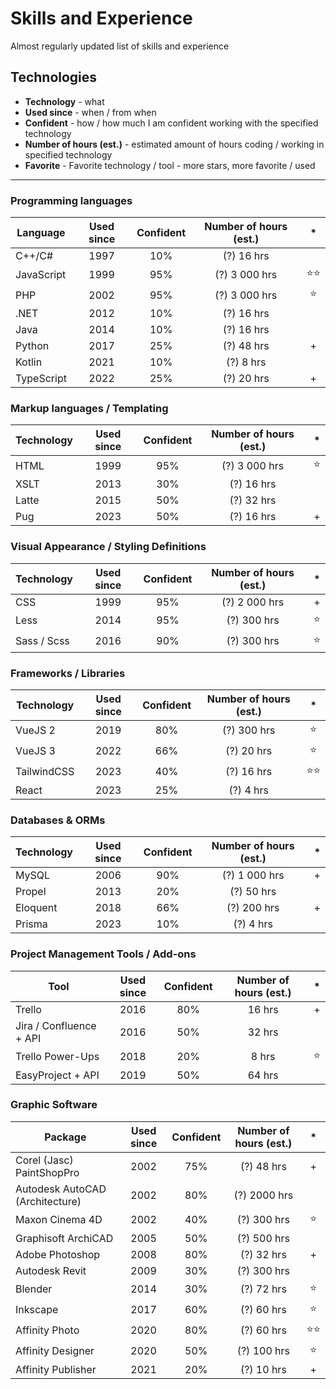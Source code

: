 # Skills and Experience
Almost regularly updated list of skills and experience

## Technologies

- **Technology** - what
- **Used since** - when / from when
- **Confident** - how / how much I am confident working with the specified technology
- **Number of hours (est.)** - estimated amount of hours coding / working in specified technology
- **Favorite** - Favorite technology / tool - more stars, more favorite / used
____

### Programming languages

| Language | Used since | Confident | Number of hours (est.) | * |
| --- | :---: | :---: | :---: | :---: |
| C++/C# | 1997 | 10% | (?) 16 hrs | |
| JavaScript | 1999 | 95% | (?) 3 000 hrs | ⭐⭐ |
| PHP | 2002 | 95% | (?) 3 000 hrs | ⭐ |
| .NET | 2012 | 10% | (?) 16 hrs | |
| Java | 2014 | 10% | (?) 16 hrs | |
| Python | 2017 | 25% | (?) 48 hrs | + |
| Kotlin | 2021 | 10% | (?) 8 hrs | |
| TypeScript | 2022 | 25% | (?) 20 hrs | + |

### Markup languages / Templating

| Technology | Used since | Confident | Number of hours (est.) | * |
| --- | :---: | :---: | :---: | :---: |
| HTML | 1999 | 95% | (?) 3 000 hrs | ⭐ |
| XSLT | 2013 | 30% | (?) 16 hrs | |
| Latte | 2015 | 50% | (?) 32 hrs | |
| Pug | 2023 | 50% | (?) 16 hrs | + |

### Visual Appearance / Styling Definitions

| Technology | Used since | Confident | Number of hours (est.) | * |
| --- | :---: | :---: | :---: | :---: |
| CSS | 1999 | 95% | (?) 2 000 hrs | + |
| Less | 2014 | 95% | (?) 300 hrs | ⭐ |
| Sass / Scss | 2016 | 90% | (?) 300 hrs | ⭐ |

### Frameworks / Libraries

| Technology | Used since | Confident | Number of hours (est.) | * |
| --- | :---: | :---: | :---: | :---: |
| VueJS 2 | 2019 | 80% | (?) 300 hrs | ⭐ |
| VueJS 3 | 2022 | 66% | (?) 20 hrs | ⭐ |
| TailwindCSS | 2023 | 40% | (?) 16 hrs | ⭐⭐ |
| React | 2023 | 25% | (?) 4 hrs | |

### Databases & ORMs

| Technology | Used since | Confident | Number of hours (est.) | * |
| --- | :---: | :---: | :---: | :---: |
| MySQL | 2006 | 90% | (?) 1 000 hrs | + |
| Propel | 2013 | 20% | (?) 50 hrs | |
| Eloquent | 2018 | 66% | (?) 200 hrs | + |
| Prisma | 2023 | 10% | (?) 4 hrs | |

### Project Management Tools / Add-ons

| Tool | Used since | Confident | Number of hours (est.) | * |
| --- | :---: | :---: | :---: | :---: |
| Trello | 2016 | 80% | 16 hrs | + |
| Jira / Confluence + API | 2016 | 50% | 32 hrs | |
| Trello Power-Ups | 2018 | 20% | 8 hrs | ⭐ |
| EasyProject + API | 2019 | 50% | 64 hrs | |

### Graphic Software

| Package | Used since | Confident | Number of hours (est.) | * |
| --- | :---: | :---: | :---: | :---: |
| Corel (Jasc) PaintShopPro | 2002 | 75% | (?) 48 hrs | + |
| Autodesk AutoCAD (Architecture) | 2002 | 80% | (?) 2000 hrs | |
| Maxon Cinema 4D | 2002 | 40% | (?) 300 hrs | ⭐ | 
| Graphisoft ArchiCAD | 2005 | 50% | (?) 500 hrs | |
| Adobe Photoshop | 2008 | 80% | (?) 32 hrs | + |
| Autodesk Revit | 2009 | 30% | (?) 300 hrs | |
| Blender | 2014 | 30% | (?) 72 hrs | ⭐ |
| Inkscape | 2017 | 60% | (?) 60 hrs | ⭐ |
| Affinity Photo | 2020 | 80% | (?) 60 hrs | ⭐⭐ |
| Affinity Designer | 2020 | 50% | (?) 100 hrs | ⭐ |
| Affinity Publisher | 2021 | 20% | (?) 10 hrs | + |
